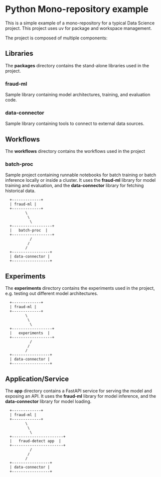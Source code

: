 # Python Mono-repository example

This is a simple example of a mono-repository for a typical Data Science project.
This project uses uv for package and workspace management.

The project is composed of multiple components:

## Libraries
The **packages** directory contains the stand-alone libraries used in the project.

### fraud-ml
Sample library containing model architectures, training, and evaluation code.

### data-connector
Sample library containing tools to connect to external data sources.

## Workflows
The **workflows** directory contains the workflows used in the project

### batch-proc
Sample project containing runnable notebooks for batch training or batch inference locally or inside a cluster.
It uses the **fraud-ml** library for model training and evaluation, and the **data-connector**
library for fetching historical data.

      +-------------+
      | fraud-ml |
      +-------------+
             \
              \
               \
      +------------------+
      |   batch-proc  |
      +------------------+
               /
              /
             /
      +-----------------+
      | data-connector |
      +-----------------+


## Experiments
The **experiments** directory contains the experiments used in the project, e.g. 
testing out different model architectures.


      +-------------+
      | fraud-ml |
      +-------------+
             \
              \
               \
      +------------------+
      |   experiments  |
      +------------------+
               /
              /
             /
      +-----------------+
      | data-connector |
      +-----------------+


## Application/Service
The **app** directory contains a FastAPI service for serving the model and exposing an API.
It uses the **fraud-ml** library for model inference, and the **data-connector** 
library for model loading.

      +-------------+
      | fraud-ml |
      +-------------+
             \
              \
               \
      +-----------------------+
      |   fraud-detect app  |
      +-----------------------+
               /
              /
             /
      +-----------------+
      | data-connector |
      +-----------------+







